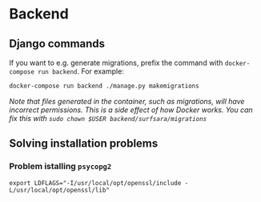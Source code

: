 # Backend

## Django commands
If you want to e.g. generate migrations, prefix the command with
`docker-compose run backend`. For example:

```bash
docker-compose run backend ./manage.py makemigrations
```

*Note that files generated in the container, such as migrations, will have
incorrect permissions. This is a side effect of how Docker works. You can fix
this with `sudo chown $USER backend/surfsara/migrations`*


## Solving installation problems


### Problem istalling `psycopg2`

```
export LDFLAGS="-I/usr/local/opt/openssl/include -L/usr/local/opt/openssl/lib"
```
